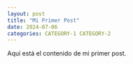 ```yaml
---
layout: post
title: "Mi Primer Post"
date: 2024-07-06
categories: CATEGORY-1 CATEGORY-2
---
```


Aquí está el contenido de mi primer post.

